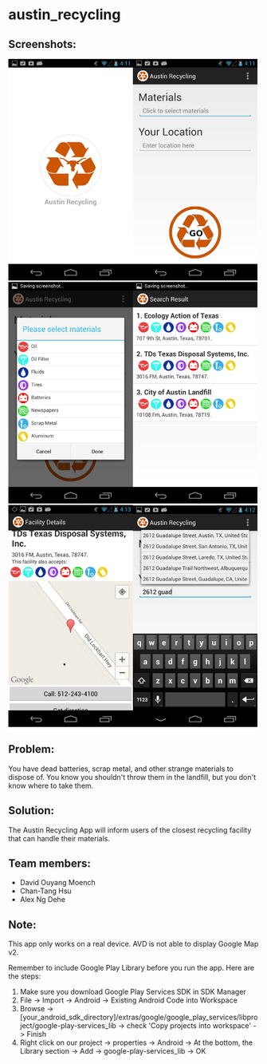 austin_recycling
================
Screenshots:
------------
![alt tag](images/splash_screen.png)![alt tag](images/main_activity.png)![alt tag](images/material_select.png)![alt tag](images/result_activity.png)![alt tag](images/details_activity.png)![alt tag](images/enter_location.png)

Problem:
--------
You have dead batteries, scrap metal, and 
other strange materials to dispose of. You know you 
shouldn't throw them in the landfill, but you don't know 
where to take them.

Solution:
---------
The Austin Recycling App will inform users of 
the closest recycling facility that can handle their 
materials.

Team members:
--------------
* David Ouyang Moench
* Chan-Tang Hsu
* Alex Ng Dehe

Note:
-----
This app only works on a real device. AVD is not able to display Google Map v2.

Remember to include Google Play Library before you run the app. Here are the steps:

1. Make sure you download Google Play Services SDK in SDK Manager
2. File -> Import -> Android -> Existing Android Code into Workspace
3. Browse -> [your_android_sdk_directory]/extras/google/google_play_services/libproject/google-play-services_lib -> check 'Copy projects into workspace' -> Finish
4. Right click on our project -> properties -> Android -> At the bottom, the Library section -> Add -> google-play-services_lib -> OK
